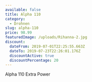 ```yaml
---
available: false
title: Alpha 110
category:
  - Drohnen
slug: alpha-110
price: 98.99
featuredImage: /uploads/Rihanna-2.jpg
discount:
  dateFrom: 2019-07-01T22:25:55.663Z
  dateTo: 2019-07-23T22:26:01.176Z
  discountActive: true
  discountPercentage: 20
---
```

Alpha 110 Extra Power
